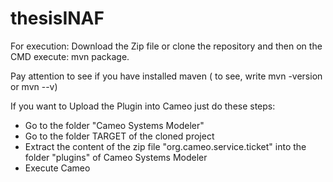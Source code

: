 # thesisINAF

For execution: 
Download the Zip file or clone the repository and then on the CMD execute: mvn package.


Pay attention to see if you have installed maven ( to see, write mvn -version or mvn --v)

If you want to Upload the Plugin into Cameo just do these steps: 
- Go to the folder "Cameo Systems Modeler" 
- Go to the folder TARGET of the cloned project 
- Extract the content of the zip file "org.cameo.service.ticket" into the folder "plugins" of Cameo Systems Modeler 
- Execute Cameo 
